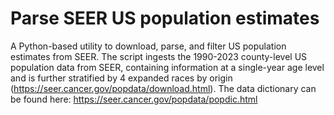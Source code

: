 # Parse SEER US population estimates
A Python-based utility to download, parse, and filter US population estimates from SEER. The script ingests the 1990-2023 county-level US population data from SEER, containing information at a single-year age level and is further stratified by 4 expanded races by origin (https://seer.cancer.gov/popdata/download.html). The data dictionary can be found here: https://seer.cancer.gov/popdata/popdic.html
